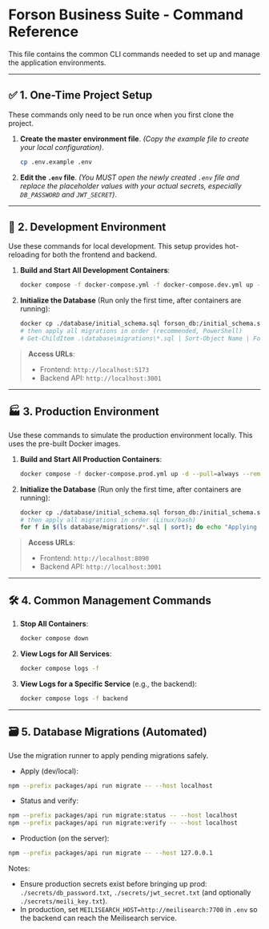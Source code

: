 # Forson Business Suite - Command Reference

This file contains the common CLI commands needed to set up and manage the application environments.

---

## ✅ 1. One-Time Project Setup

These commands only need to be run once when you first clone the project.

1.  **Create the master environment file**.
    *(Copy the example file to create your local configuration)*.

    ```bash
    cp .env.example .env
    ```

2.  **Edit the `.env` file**.
    *(You MUST open the newly created `.env` file and replace the placeholder values with your actual secrets, especially `DB_PASSWORD` and `JWT_SECRET`)*.

---

## 🚀 2. Development Environment

Use these commands for local development. This setup provides hot-reloading for both the frontend and backend.

1.  **Build and Start All Development Containers**:

    ```bash
    docker compose -f docker-compose.yml -f docker-compose.dev.yml up --build -d
    ```

2.  **Initialize the Database** (Run only the first time, after containers are running):

    ```bash
    docker cp ./database/initial_schema.sql forson_db:/initial_schema.sql && docker exec -u postgres forson_db psql -d forson_business_suite -f /initial_schema.sql
    # then apply all migrations in order (recommended, PowerShell)
    # Get-ChildItem .\database\migrations\*.sql | Sort-Object Name | ForEach-Object { docker cp $_.FullName forson_db:/m.sql; docker exec -u postgres forson_db psql -d forson_business_suite -f /m.sql }
    ```

> **Access URLs**:
> * Frontend: `http://localhost:5173`
> * Backend API: `http://localhost:3001`

---

## 🏭 3. Production Environment

Use these commands to simulate the production environment locally. This uses the pre-built Docker images.

1.  **Build and Start All Production Containers**:

    ```bash
    docker compose -f docker-compose.prod.yml up -d --pull=always --remove-orphans
    ```

2.  **Initialize the Database** (Run only the first time, after containers are running):

    ```bash
    docker cp ./database/initial_schema.sql forson_db:/initial_schema.sql && docker exec -u postgres forson_db psql -d forson_business_suite -f /initial_schema.sql
    # then apply all migrations in order (Linux/bash)
    for f in $(ls database/migrations/*.sql | sort); do echo "Applying $f" && cat "$f" | docker compose exec -T db psql -U postgres -d forson_business_suite; done
    ```

> **Access URLs**:
> * Frontend: `http://localhost:8090`
> * Backend API: `http://localhost:3001`

---

## 🛠️ 4. Common Management Commands

1.  **Stop All Containers**:

    ```bash
    docker compose down
    ```

2.  **View Logs for All Services**:

    ```bash
    docker compose logs -f
    ```

3.  **View Logs for a Specific Service** (e.g., the backend):

    ```bash
    docker compose logs -f backend
    ```

---

## 🗃️ 5. Database Migrations (Automated)

Use the migration runner to apply pending migrations safely.

- Apply (dev/local):
```bash
npm --prefix packages/api run migrate -- --host localhost
```

- Status and verify:
```bash
npm --prefix packages/api run migrate:status -- --host localhost
npm --prefix packages/api run migrate:verify -- --host localhost
```

- Production (on the server):
```bash
npm --prefix packages/api run migrate -- --host 127.0.0.1
```

Notes:
- Ensure production secrets exist before bringing up prod: `./secrets/db_password.txt`, `./secrets/jwt_secret.txt` (and optionally `./secrets/meili_key.txt`).
- In production, set `MEILISEARCH_HOST=http://meilisearch:7700` in `.env` so the backend can reach the Meilisearch service.